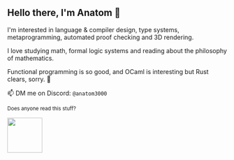 <h2>Hello there, I'm Anatom 🌸</h2>

I'm interested in language & compiler design, type systems, metaprogramming, automated proof checking and 3D rendering.

I love studying math, formal logic systems and reading about the philosophy of mathematics.

Functional programming is so good, and OCaml is interesting but Rust clears, sorry. 🦀

📫 DM me on Discord: `@anatom3000`

<sub>Does anyone read this stuff?</sub>

<img src="https://komarev.com/ghpvc/?username=anatom3000" alt="" width="80"/>

